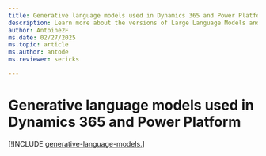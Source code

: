 ```yaml
---
title: Generative language models used in Dynamics 365 and Power Platform
description: Learn more about the versions of Large Language Models and other Generative Language Models used in Dynamics 365 and Power Platform.
author: Antoine2F 
ms.date: 02/27/2025
ms.topic: article
ms.author: antode
ms.reviewer: sericks

---
```


# Generative language models used in Dynamics 365 and Power Platform

[!INCLUDE [generative-language-models.](~/../shared-content/shared/generative-language-models.md)]
